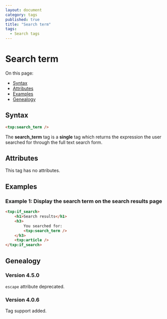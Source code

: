 ```yaml
---
layout: document
category: tags
published: true
title: "Search term"
tags:
  - Search tags
---
```


# Search term

On this page:

* [Syntax](#user-content-syntax)
* [Attributes](#user-content-attributes)
* [Examples](#user-content-examples)
* [Genealogy](#user-content-genealogy)

## Syntax

~~~ html
<txp:search_term />
~~~

The **search_term** tag is a __single__ tag which returns the expression the user searched for through the full text search form.

## Attributes

This tag has no attributes.

## Examples

### Example 1: Display the search term on the search results page

~~~ html
<txp:if_search>
    <h1>Search results</h1>
    <h3>
        You searched for:
        <txp:search_term />
    </h3>
    <txp:article />
</txp:if_search>
~~~

## Genealogy

### Version 4.5.0

`escape` attribute deprecated.

### Version 4.0.6

Tag support added.
